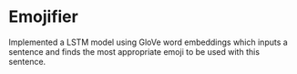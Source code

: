 # Emojifier
Implemented a LSTM model using GloVe word embeddings
which inputs a sentence and finds the most appropriate
emoji to be used with this sentence.
